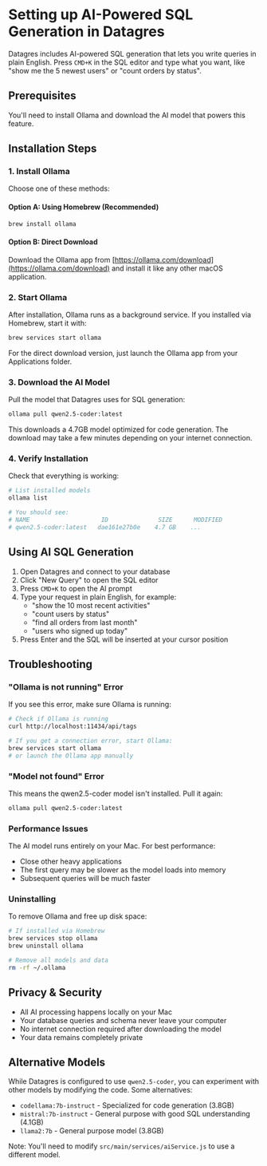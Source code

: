 # Setting up AI-Powered SQL Generation in Datagres

Datagres includes AI-powered SQL generation that lets you write queries in plain English. Press `CMD+K` in the SQL editor and type what you want, like "show me the 5 newest users" or "count orders by status".

## Prerequisites

You'll need to install Ollama and download the AI model that powers this feature.

## Installation Steps

### 1. Install Ollama

Choose one of these methods:

#### Option A: Using Homebrew (Recommended)
```bash
brew install ollama
```

#### Option B: Direct Download
Download the Ollama app from [https://ollama.com/download](https://ollama.com/download) and install it like any other macOS application.

### 2. Start Ollama

After installation, Ollama runs as a background service. If you installed via Homebrew, start it with:

```bash
brew services start ollama
```

For the direct download version, just launch the Ollama app from your Applications folder.

### 3. Download the AI Model

Pull the model that Datagres uses for SQL generation:

```bash
ollama pull qwen2.5-coder:latest
```

This downloads a 4.7GB model optimized for code generation. The download may take a few minutes depending on your internet connection.

### 4. Verify Installation

Check that everything is working:

```bash
# List installed models
ollama list

# You should see:
# NAME                    ID              SIZE      MODIFIED
# qwen2.5-coder:latest   dae161e27b0e    4.7 GB    ...
```

## Using AI SQL Generation

1. Open Datagres and connect to your database
2. Click "New Query" to open the SQL editor
3. Press `CMD+K` to open the AI prompt
4. Type your request in plain English, for example:
   - "show the 10 most recent activities"
   - "count users by status"
   - "find all orders from last month"
   - "users who signed up today"
5. Press Enter and the SQL will be inserted at your cursor position

## Troubleshooting

### "Ollama is not running" Error

If you see this error, make sure Ollama is running:

```bash
# Check if Ollama is running
curl http://localhost:11434/api/tags

# If you get a connection error, start Ollama:
brew services start ollama
# or launch the Ollama app manually
```

### "Model not found" Error

This means the qwen2.5-coder model isn't installed. Pull it again:

```bash
ollama pull qwen2.5-coder:latest
```

### Performance Issues

The AI model runs entirely on your Mac. For best performance:
- Close other heavy applications
- The first query may be slower as the model loads into memory
- Subsequent queries will be much faster

### Uninstalling

To remove Ollama and free up disk space:

```bash
# If installed via Homebrew
brew services stop ollama
brew uninstall ollama

# Remove all models and data
rm -rf ~/.ollama
```

## Privacy & Security

- All AI processing happens locally on your Mac
- Your database queries and schema never leave your computer
- No internet connection required after downloading the model
- Your data remains completely private

## Alternative Models

While Datagres is configured to use `qwen2.5-coder`, you can experiment with other models by modifying the code. Some alternatives:

- `codellama:7b-instruct` - Specialized for code generation (3.8GB)
- `mistral:7b-instruct` - General purpose with good SQL understanding (4.1GB)
- `llama2:7b` - General purpose model (3.8GB)

Note: You'll need to modify `src/main/services/aiService.js` to use a different model.